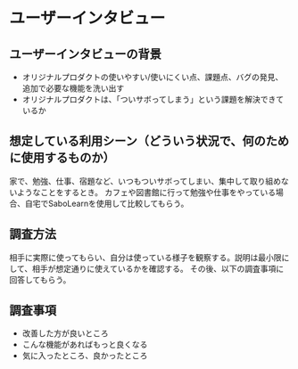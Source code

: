 # ユーザーインタビュー

## ユーザーインタビューの背景

- オリジナルプロダクトの使いやすい/使いにくい点、課題点、バグの発見、追加で必要な機能を洗い出す
- オリジナルプロダクトは、「ついサボってしまう」という課題を解決できているか

## 想定している利用シーン（どういう状況で、何のために使用するものか）

家で、勉強、仕事、宿題など、いつもついサボってしまい、集中して取り組めないようなことをするとき。
カフェや図書館に行って勉強や仕事をやっている場合、自宅でSaboLearnを使用して比較してもらう。

## 調査方法

相手に実際に使ってもらい、自分は使っている様子を観察する。説明は最小限にして、相手が想定通りに使えているかを確認する。
その後、以下の調査事項に回答してもらう。

## 調査事項

- 改善した方が良いところ
- こんな機能があればもっと良くなる
- 気に入ったところ、良かったところ
